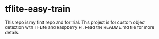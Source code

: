 # tflite-easy-train
This repo is my first repo and for trial. This project is for custom object detection with TFLite and Raspberry Pi. Read the README.md file for more details.

